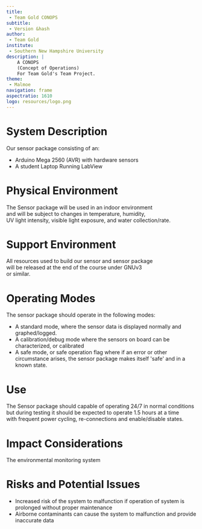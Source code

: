 ```yaml
---
title:
 - Team Gold CONOPS
subtitle:
 - Version &hash
author:
 - Team Gold
institute:
 - Southern New Hampshire University
description: |
    A CONOPS
    (Concept of Operations)
    For Team Gold's Team Project.
theme:
 - Malmoe
navigation: frame
aspectratio: 1610
logo: resources/logo.png
---
```



# System Description

Our sensor package consisting of an:  

 - Arduino Mega 2560 (AVR) with hardware sensors
 - A student Laptop Running LabView


# Physical Environment

The Sensor package will be used in an indoor environment  
and will be subject to changes in temperature, humidity,  
UV light intensity, visible light exposure, and water collection/rate.


# Support Environment

All resources used to build our sensor and sensor package  
will be released at the end of the course under GNUv3  
or similar.


# Operating Modes

The sensor package should operate in the following modes:  

 - A standard mode, where the sensor data is displayed normally and graphed/logged.
 - A calibration/debug mode where the sensors on board can be characterized, or calibrated
 - A safe mode, or safe operation flag where if an error or other circumstance arises, the sensor package makes itself 'safe' and in a known state.


# Use

The Sensor package should capable of operating 24/7 in normal conditions  
but during testing it should be expected to operate 1.5 hours at a time  
with frequent power cycling, re-connections and enable/disable states.


# Impact Considerations

The environmental monitoring system 


# Risks and Potential Issues
 
 - Increased risk of the system to malfunction if operation of system is prolonged without proper maintenance
 - Airborne contaminants can cause the system to malfunction and provide inaccurate data
 
